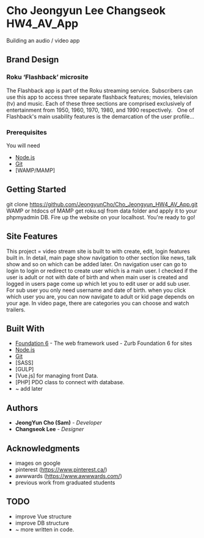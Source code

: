 # Cho Jeongyun Lee Changseok HW4_AV_App

Building an audio / video app

## Brand Design
###  Roku ‘Flashback’ microsite

The Flashback app is part of the Roku streaming service. Subscribers can use this app to
access three separate flashback features; movies, television (tv) and music. Each of these three
sections are comprised exclusively of entertainment from 1950, 1960, 1970, 1980, and 1990
respectively.  
One of Flashback's main usability features is the demarcation of the user profile... 


### Prerequisites

You will need

* [Node.js](https://nodejs.org/en/)
* [Git](https://git-scm.com/)
* [WAMP/MAMP]


## Getting Started

git clone https://github.com/JeongyunCho/Cho_Jeongyun_HW4_AV_App.git
WAMP or htdocs of MAMP
get roku.sql from data folder and apply it to your phpmyadmin DB.
Fire up the website on your localhost.
You're ready to go!

## Site Features

This project = video stream site is built to  with create, edit, login features built in.
In detail, main page show navigation to other section like news, talk show and so on which can be added later.
On navigation user can go to login to login or redirect to create user which is a main user.
I checked if the user is adult or not with date of birth and when main user is created and logged in
users page come up which let you to edit user or add sub user. For sub user you only need username and date of birth.
when you click which user you are, you can now navigate to adult or kid page depends on your age.
In video page, there are categories you can choose and watch trailers.


## Built With

* [Foundation 6](https://foundation.zurb.com/sites.html) - The web framework used - Zurb Foundation 6 for sites
* [Node.js](https://nodejs.org/en/)
* [Git](https://git-scm.com/)
* [SASS]  
* [GULP]
* [Vue.js] for managing front Data.
* [PHP] PDO class to connect with database.
* ~ add later


## Authors


* **JeongYun Cho (Sam)** - *Developer*
* **Changseok Lee** - *Designer*


## Acknowledgments

* images on google
* pinterest (https://www.pinterest.ca/)
* awwwards (https://www.awwwards.com/)
* previous work from graduated students

## TODO
* improve Vue structure
* improve DB structure
* ~ more written in code.
